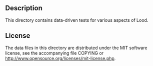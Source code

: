Description
------------

This directory contains data-driven tests for various aspects of Lood.

License
--------

The data files in this directory are distributed under the MIT software
license, see the accompanying file COPYING or
http://www.opensource.org/licenses/mit-license.php.

